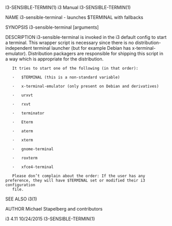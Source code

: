 I3-SENSIBLE-TERMIN(1)                                                i3 Manual                                               I3-SENSIBLE-TERMIN(1)

NAME
       i3-sensible-terminal - launches $TERMINAL with fallbacks

SYNOPSIS
       i3-sensible-terminal [arguments]

DESCRIPTION
       i3-sensible-terminal is invoked in the i3 default config to start a terminal. This wrapper script is necessary since there is no
       distribution-independent terminal launcher (but for example Debian has x-terminal-emulator). Distribution packagers are responsible for
       shipping this script in a way which is appropriate for the distribution.

       It tries to start one of the following (in that order):

       ·   $TERMINAL (this is a non-standard variable)

       ·   x-terminal-emulator (only present on Debian and derivatives)

       ·   urxvt

       ·   rxvt

       ·   terminator

       ·   Eterm

       ·   aterm

       ·   xterm

       ·   gnome-terminal

       ·   roxterm

       ·   xfce4-terminal

       Please don’t complain about the order: If the user has any preference, they will have $TERMINAL set or modified their i3 configuration
       file.

SEE ALSO
       i3(1)

AUTHOR
       Michael Stapelberg and contributors

i3 4.11                                                             10/24/2015                                               I3-SENSIBLE-TERMIN(1)
